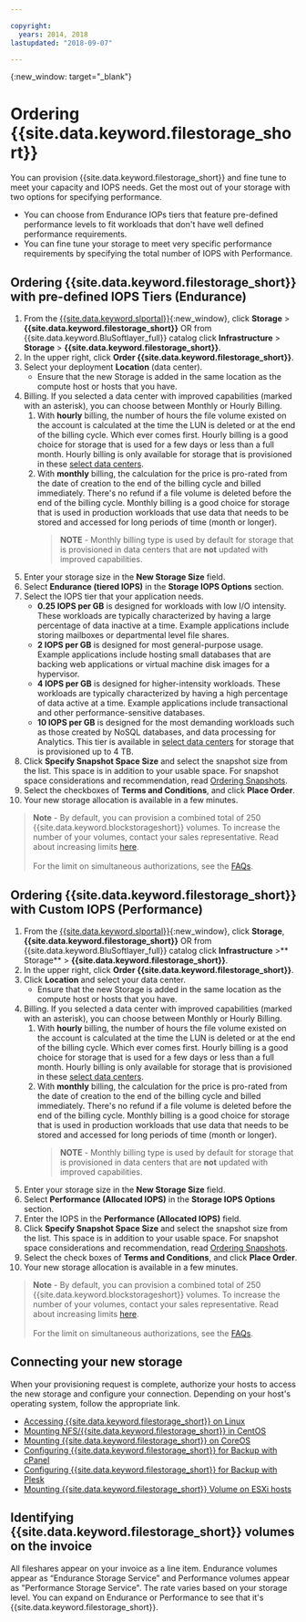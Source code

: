 ```yaml
---

copyright:
  years: 2014, 2018
lastupdated: "2018-09-07"

---
```

{:new_window: target="_blank"}

# Ordering {{site.data.keyword.filestorage_short}}

You can provision {{site.data.keyword.filestorage_short}} and fine tune to meet your capacity and IOPS needs. Get the most out of your storage with two options for specifying performance.

- You can choose from Endurance IOPs tiers that feature pre-defined performance levels to fit workloads that don't have well defined performance requirements.
- You can fine tune your storage to meet very specific performance requirements by specifying the total number of IOPS with Performance.

## Ordering {{site.data.keyword.filestorage_short}} with pre-defined IOPS Tiers (Endurance)

1. From the [{{site.data.keyword.slportal}}](https://control.softlayer.com/){:new_window}, click **Storage** > **{{site.data.keyword.filestorage_short}}** OR from {{site.data.keyword.BluSoftlayer_full}} catalog click **Infrastructure** > **Storage** > **{{site.data.keyword.filestorage_short}}**.
2. In the upper right, click **Order {{site.data.keyword.filestorage_short}}**.
3. Select your deployment **Location** (data center).
   - Ensure that the new Storage is added in the same location as the compute host or hosts that you have.
4. Billing. If you selected a data center with improved capabilities (marked with an asterisk), you can choose between Monthly or Hourly Billing.
     1. With **hourly** billing, the number of hours the file volume existed on the account is calculated at the time the LUN is deleted or at the end of the billing cycle. Which ever comes first. Hourly billing is a good choice for storage that is used for a few days or less than a full month. Hourly billing is only available for storage that is provisioned in these [select data centers](new-ibm-block-and-file-storage-location-and-features.html).
     2. With **monthly** billing, the calculation for the price is pro-rated from the date of creation to the end of the billing cycle and billed immediately. There's no refund if a file volume is deleted before the end of the billing cycle. Monthly billing is a good choice for storage that is used in production workloads that use data that needs to be stored and accessed for long periods of time (month or longer).
        >**NOTE** - Monthly billing type is used by default for storage that is provisioned in data centers that are **not** updated with improved capabilities.
5. Enter your storage size in the **New Storage Size** field.
6. Select **Endurance (tiered IOPS)** in the **Storage IOPS Options** section.
7. Select the IOPS tier that your application needs.
    - **0.25 IOPS per GB** is designed for workloads with low I/O intensity. These workloads are typically characterized by having a large percentage of data inactive at a time. Example applications include storing mailboxes or departmental level file shares.
    - **2 IOPS per GB** is designed for most general-purpose usage. Example applications include hosting small databases that are backing web applications or virtual machine disk images for a hypervisor.
    - **4 IOPS per GB** is designed for higher-intensity workloads. These workloads are typically characterized by having a high percentage of data active at a time. Example applications include transactional and other performance-sensitive databases.
    - **10 IOPS per GB** is designed for the most demanding workloads such as those created by NoSQL databases, and data processing for Analytics. This tier is available in [select data centers](new-ibm-block-and-file-storage-location-and-features.html) for storage that is provisioned up to 4 TB.
8. Click **Specify Snapshot Space Size** and select the snapshot size from the list. This space is in addition to your usable space. For snapshot space considerations and recommendation, read [Ordering Snapshots](ordering-snapshots.html).
9. Select the checkboxes of **Terms and Conditions**, and click **Place Order**.
10. Your new storage allocation is available in a few minutes.

>**Note** - By default, you can provision a combined total of 250 {{site.data.keyword.blockstorageshort}} volumes. To increase the number of your volumes, contact your sales representative. Read about increasing limits [here](managing-storage-limits.html).<br/><br/>For the limit on simultaneous authorizations, see the [FAQs](faqs.html).

## Ordering {{site.data.keyword.filestorage_short}} with Custom IOPS (Performance)

1. From the [{{site.data.keyword.slportal}}](https://control.softlayer.com/){:new_window}, click **Storage**, **{{site.data.keyword.filestorage_short}}** OR from {{site.data.keyword.BluSoftlayer_full}} catalog click **Infrastructure** >** Storage** > **{{site.data.keyword.filestorage_short}}**.
2. In the upper right, click **Order {{site.data.keyword.filestorage_short}}**.
3. Click **Location** and select your data center.
   - Ensure that the new Storage is added in the same location as the compute host or hosts that you have.
4. Billing. If you selected a data center with improved capabilities (marked with an asterisk), you can choose between Monthly or Hourly Billing.
     1. With **hourly** billing, the number of hours the file volume existed on the account is calculated at the time the LUN is deleted or at the end of the billing cycle. Which ever comes first. Hourly billing is a good choice for storage that is used for a few days or less than a full month. Hourly billing is only available for storage that is provisioned in these [select data centers](new-ibm-block-and-file-storage-location-and-features.html).
     2. With **monthly** billing, the calculation for the price is pro-rated from the date of creation to the end of the billing cycle and billed immediately. There's no refund if a file volume is deleted before the end of the billing cycle. Monthly billing is a good choice for storage that is used in production workloads that use data that needs to be stored and accessed for long periods of time (month or longer).
        >**NOTE** - Monthly billing type is used by default for storage that is provisioned in data centers that are **not** updated with improved capabilities.
5. Enter your storage size in the **New Storage Size** field.
6. Select **Performance (Allocated IOPS)** in the **Storage IOPS Options** section.
7. Enter the IOPS in the **Performance (Allocated IOPS)** field.
8. Click **Specify Snapshot Space Size** and select the snapshot size from the list. This space is in addition to your usable space. For snapshot space considerations and recommendation, read [Ordering Snapshots](ordering-snapshots.html).
9. Select the check boxes of **Terms and Conditions**, and click **Place Order**.
10. Your new storage allocation is available in a few minutes.

>**Note** - By default, you can provision a combined total of 250 {{site.data.keyword.blockstorageshort}} volumes. To increase the number of your volumes, contact your sales representative. Read about increasing limits [here](managing-storage-limits.html).<br/><br/>For the limit on simultaneous authorizations, see the [FAQs](faqs.html).


## Connecting your new storage

When your provisioning request is complete, authorize your hosts to access the new storage and configure your connection. Depending on your host's operating system, follow the appropriate link.
- [Accessing {{site.data.keyword.filestorage_short}} on Linux](accessing-file-storage-linux.html)
- [Mounting NFS/{{site.data.keyword.filestorage_short}} in CentOS](mounting-nsf-file-storage.html)
- [Mounting {{site.data.keyword.filestorage_short}} on CoreOS](mounting-storage-coreos.html)
- [Configuring {{site.data.keyword.filestorage_short}} for Backup with cPanel](configure-backup-cpanel.html)
- [Configuring {{site.data.keyword.filestorage_short}} for Backup with Plesk](configure-backup-plesk.html)
- [Mounting {{site.data.keyword.filestorage_short}} Volume on ESXi hosts](architecture-guide-file-storage-vmware.html)


## Identifying {{site.data.keyword.filestorage_short}} volumes on the invoice

All fileshares appear on your invoice as a line item. Endurance volumes appear as “Endurance Storage Service” and Performance volumes appear as "Performance Storage Service". The rate varies based on your storage level. You can expand on Endurance or Performance to see that it's {{site.data.keyword.filestorage_short}}.

